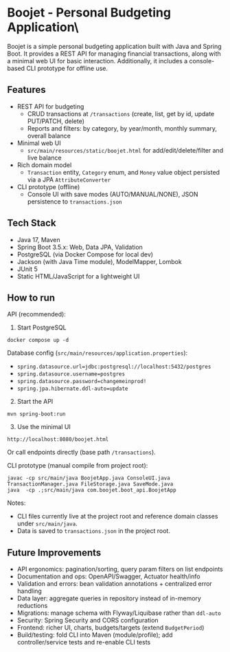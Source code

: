 # Boojet - Personal Budgeting Application\
Boojet is a simple personal budgeting application built with Java and Spring Boot. It provides a REST API for managing financial transactions, along with a minimal web UI for basic interaction. Additionally, it includes a console-based CLI prototype for offline use.


## Features

- REST API for budgeting
  - CRUD transactions at `/transactions` (create, list, get by id, update PUT/PATCH, delete)
  - Reports and filters: by category, by year/month, monthly summary, overall balance
- Minimal web UI
  - `src/main/resources/static/boojet.html` for add/edit/delete/filter and live balance
- Rich domain model
  - `Transaction` entity, `Category` enum, and `Money` value object persisted via a JPA `AttributeConverter`
- CLI prototype (offline)
  - Console UI with save modes (AUTO/MANUAL/NONE), JSON persistence to `transactions.json`


## Tech Stack

- Java 17, Maven
- Spring Boot 3.5.x: Web, Data JPA, Validation
- PostgreSQL (via Docker Compose for local dev)
- Jackson (with Java Time module), ModelMapper, Lombok
- JUnit 5
- Static HTML/JavaScript for a lightweight UI


## How to run

API (recommended):

1) Start PostgreSQL

```
docker compose up -d
```

Database config (`src/main/resources/application.properties`):

- `spring.datasource.url=jdbc:postgresql://localhost:5432/postgres`
- `spring.datasource.username=postgres`
- `spring.datasource.password=changemeinprod!`
- `spring.jpa.hibernate.ddl-auto=update`

2) Start the API

```
mvn spring-boot:run
```

3) Use the minimal UI

```
http://localhost:8080/boojet.html
```

Or call endpoints directly (base path `/transactions`).


CLI prototype (manual compile from project root):

```
javac -cp src/main/java BoojetApp.java ConsoleUI.java TransactionManager.java FileStorage.java SaveMode.java
java  -cp .;src/main/java com.boojet.boot_api.BoojetApp
```

Notes:

- CLI files currently live at the project root and reference domain classes under `src/main/java`.
- Data is saved to `transactions.json` in the project root.


## Future Improvements

- API ergonomics: pagination/sorting, query param filters on list endpoints
- Documentation and ops: OpenAPI/Swagger, Actuator health/info
- Validation and errors: bean validation annotations + centralized error handling
- Data layer: aggregate queries in repository instead of in-memory reductions
- Migrations: manage schema with Flyway/Liquibase rather than `ddl-auto`
- Security: Spring Security and CORS configuration
- Frontend: richer UI, charts, budgets/targets (extend `BudgetPeriod`)
- Build/testing: fold CLI into Maven (module/profile); add controller/service tests and re-enable CLI tests

